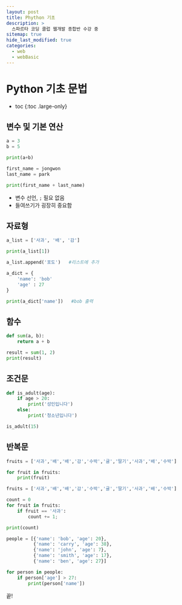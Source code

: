 ```yaml
---
layout: post
title: Phython 기초
description: >
  스파르타 코딩 클럽 웹개발 종합반 수강 중
sitemap: true
hide_last_modified: true
categories:
  - web
  - webBasic
---
```


# Python 기초 문법

* toc
{:toc .large-only}

## 변수 및 기본 연산

```py
a = 3
b = 5

print(a+b)
```

```py
first_name = jongwon
last_name = park

print(first_name + last_name)
```
- 변수 선언, `;` 필요 없음
- 들여쓰기가 굉장히 중요함

## 자료형

```py
a_list = ['사과', '배', '감']

print(a_list[1])

a_list.append('포도')   #리스트에 추가
```

```py
a_dict = {
    'name': 'bob'
    'age' : 27
}

print(a_dict['name'])   #bob 출력
```

## 함수

```py
def sum(a, b):
    return a + b

result = sum(1, 2)
print(result)
```

## 조건문

```py
def is_adult(age):
    if age > 20:
        print('성인입니다')
    else:
        print('청소년입니다')

is_adult(15)
```

## 반복문

```py
fruits = ['사과','배','배','감','수박','귤','딸기','사과','배','수박']

for fruit in fruits:
    print(fruit)
```

```py
fruits = ['사과','배','배','감','수박','귤','딸기','사과','배','수박']

count = 0
for fruit in fruits:
    if fruit == '사과':
        count += 1;

print(count)
```

```py
people = [{'name': 'bob', 'age': 20},
          {'name': 'carry', 'age': 38},
          {'name': 'john', 'age': 7},
          {'name': 'smith', 'age': 17},
          {'name': 'ben', 'age': 27}]

for person in people:
    if person['age'] > 27:
        print(person['name'])
```

끝!